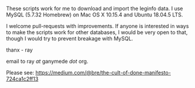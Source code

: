 
These scripts work for me to download and import the leginfo data. I use MySQL (5.7.32 Homebrew) on Mac OS X 10.15.4 and Ubuntu 18.04.5 LTS.

I welcome pull-requests with improvements. If anyone is interested in ways to make the scripts work for other databases, I would be very open
to that, though I would try to prevent breakage with MySQL.

thanx - ray

email to ray _at_ ganymede _dot_ org.

Please see: https://medium.com/@bre/the-cult-of-done-manifesto-724ca1c2ff13

